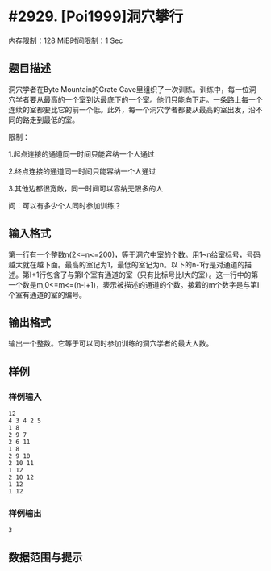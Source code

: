 # #2929. [Poi1999]洞穴攀行

内存限制：128 MiB时间限制：1 Sec

## 题目描述

洞穴学者在Byte Mountain的Grate Cave里组织了一次训练。训练中，每一位洞穴学者要从最高的一个室到达最底下的一个室。他们只能向下走。一条路上每一个连续的室都要比它的前一个低。此外，每一个洞穴学者都要从最高的室出发，沿不同的路走到最低的室。

限制：

1.起点连接的通道同一时间只能容纳一个人通过

2.终点连接的通道同一时间只能容纳一个人通过

3.其他边都很宽敞，同一时间可以容纳无限多的人

问：可以有多少个人同时参加训练？

## 输入格式

 

第一行有一个整数n(2<=n<=200)，等于洞穴中室的个数。用1~n给室标号，号码越大就在越下面。最高的室记为1，最低的室记为n。以下的n-1行是对通道的描述。第I+1行包含了与第I个室有通道的室（只有比标号比I大的室）。这一行中的第一个数是m,0<=m<=(n-i+1)，表示被描述的通道的个数。接着的m个数字是与第I个室有通道的室的编号。

 

## 输出格式

 

输出一个整数。它等于可以同时参加训练的洞穴学者的最大人数。

 

## 样例

### 样例输入

    
    12
    4 3 4 2 5
    1 8
    2 9 7
    2 6 11
    1 8
    2 9 10
    2 10 11
    1 12
    2 10 12
    1 12
    1 12
    

### 样例输出

    
    3
    

## 数据范围与提示
